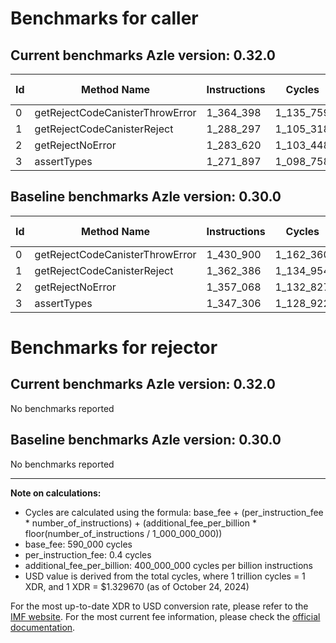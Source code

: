 # Benchmarks for caller

## Current benchmarks Azle version: 0.32.0

| Id  | Method Name                     | Instructions | Cycles    | USD           | USD/Million Calls | Change                             |
| --- | ------------------------------- | ------------ | --------- | ------------- | ----------------- | ---------------------------------- |
| 0   | getRejectCodeCanisterThrowError | 1_364_398    | 1_135_759 | $0.0000015102 | $1.51             | <font color="green">-66_502</font> |
| 1   | getRejectCodeCanisterReject     | 1_288_297    | 1_105_318 | $0.0000014697 | $1.46             | <font color="green">-74_089</font> |
| 2   | getRejectNoError                | 1_283_620    | 1_103_448 | $0.0000014672 | $1.46             | <font color="green">-73_448</font> |
| 3   | assertTypes                     | 1_271_897    | 1_098_758 | $0.0000014610 | $1.46             | <font color="green">-75_409</font> |

## Baseline benchmarks Azle version: 0.30.0

| Id  | Method Name                     | Instructions | Cycles    | USD           | USD/Million Calls |
| --- | ------------------------------- | ------------ | --------- | ------------- | ----------------- |
| 0   | getRejectCodeCanisterThrowError | 1_430_900    | 1_162_360 | $0.0000015456 | $1.54             |
| 1   | getRejectCodeCanisterReject     | 1_362_386    | 1_134_954 | $0.0000015091 | $1.50             |
| 2   | getRejectNoError                | 1_357_068    | 1_132_827 | $0.0000015063 | $1.50             |
| 3   | assertTypes                     | 1_347_306    | 1_128_922 | $0.0000015011 | $1.50             |

# Benchmarks for rejector

## Current benchmarks Azle version: 0.32.0

No benchmarks reported

## Baseline benchmarks Azle version: 0.30.0

No benchmarks reported

---

**Note on calculations:**

- Cycles are calculated using the formula: base_fee + (per_instruction_fee \* number_of_instructions) + (additional_fee_per_billion \* floor(number_of_instructions / 1_000_000_000))
- base_fee: 590_000 cycles
- per_instruction_fee: 0.4 cycles
- additional_fee_per_billion: 400_000_000 cycles per billion instructions
- USD value is derived from the total cycles, where 1 trillion cycles = 1 XDR, and 1 XDR = $1.329670 (as of October 24, 2024)

For the most up-to-date XDR to USD conversion rate, please refer to the [IMF website](https://www.imf.org/external/np/fin/data/rms_sdrv.aspx).
For the most current fee information, please check the [official documentation](https://internetcomputer.org/docs/current/developer-docs/gas-cost#execution).
